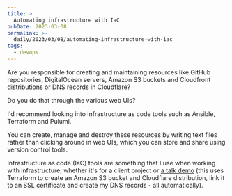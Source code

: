 ```yaml
---
title: >
  Automating infrastructure with IaC
pubDate: 2023-03-08
permalink: >-
  daily/2023/03/08/automating-infrastructure-with-iac
tags:
  - devops
---
```


Are you responsible for creating and maintaining resources like GitHub repositories, DigitalOcean servers, Amazon S3 buckets and Cloudfront distributions or DNS records in Cloudflare?

Do you do that through the various web UIs?

I'd recommend looking into infrastructure as code tools such as Ansible, Terraform and Pulumi.

You can create, manage and destroy these resources by writing text files rather than clicking around in web UIs, which you can store and share using version control tools.

Infrastructure as code (IaC) tools are something that I use when working with infrastructure, whether it's for a client project or [a talk demo](https://github.com/opdavies/rebuilding-acquia/blob/4efe94398f4d8715d22ca677756beb36017d4e74/main.tf) (this uses Terraform to create an Amazon S3 bucket and Cloudflare distribution, link it to an SSL certificate and create my DNS records - all automatically).
